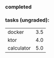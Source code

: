 ### completed

### tasks (ungraded):
<table cellspacing="0" cellpadding="0">
  <tr>
    <td>docker</td>
    <td>3.5</td>
  </tr>
  <tr>
    <td>ktor</td>
    <td>4.0</td>
  </tr>
  <tr>
    <td>calculator</td>
    <td>5.0</td>
  </tr>
</table>
